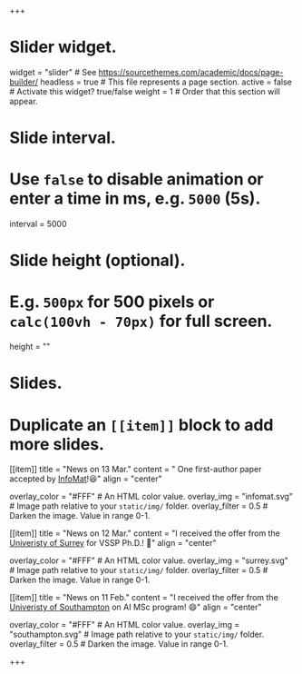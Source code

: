 +++
# Slider widget.
widget = "slider"  # See https://sourcethemes.com/academic/docs/page-builder/
headless = true  # This file represents a page section.
active = false  # Activate this widget? true/false
weight = 1  # Order that this section will appear.

# Slide interval.
# Use `false` to disable animation or enter a time in ms, e.g. `5000` (5s).
interval = 5000

# Slide height (optional).
# E.g. `500px` for 500 pixels or `calc(100vh - 70px)` for full screen.
height = ""

# Slides.
# Duplicate an `[[item]]` block to add more slides.

[[item]]
  title = "News on 13 Mar."
  content = " One first-author paper accepted by  [InfoMat](https://onlinelibrary.wiley.com/journal/25673165)!:laughing:"
  align = "center"

  overlay_color = "#FFF"  # An HTML color value.
  overlay_img = "infomat.svg"  # Image path relative to your `static/img/` folder.
  overlay_filter = 0.5  # Darken the image. Value in range 0-1.
  
[[item]]
  title = "News on 12 Mar."
  content = "I received the offer from the [Univeristy of Surrey](https://www.surrey.ac.uk/) for VSSP Ph.D.! :clap:"
  align = "center"

  overlay_color = "#FFF"  # An HTML color value.
  overlay_img = "surrey.svg"  # Image path relative to your `static/img/` folder.
  overlay_filter = 0.5  # Darken the image. Value in range 0-1.

[[item]]
  title = "News on 11 Feb."
  content = "I received the offer from the [Univeristy of Southampton](https://www.southampton.ac.uk/) on AI MSc program! :smile:"
  align = "center"

  overlay_color = "#FFF"  # An HTML color value.
  overlay_img = "southampton.svg"  # Image path relative to your `static/img/` folder.
  overlay_filter = 0.5  # Darken the image. Value in range 0-1.

+++
